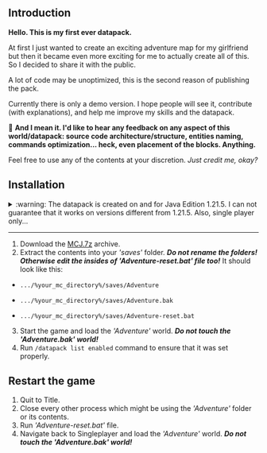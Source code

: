 ## Introduction

**Hello. This is my first ever datapack.**

At first I just wanted to create an exciting adventure map for my girlfriend but then it became even more exciting for me to actually create all of this.
So I decided to share it with the public.

A lot of code may be unoptimized, this is the second reason of publishing the pack.

Currently there is only a demo version. I hope people will see it, contribute (with explanations), and help me improve my skills and the datapack.

:pushpin: **And I mean it. I'd like to hear any feedback on any aspect of this world/datapack: source code architecture/structure, entities naming, commands optimization... heck, even placement of the blocks. Anything.**

Feel free to use any of the contents at your discretion. _Just credit me, okay?_

## Installation

<details>

<summary>:warning: The datapack is created on and for Java Edition 1.21.5. I can not guarantee that it works on versions different from 1.21.5. Also, single player only...</summary>

While I enjoy messing with the code for fun, I'm not going to bother with multiplayer adjustments.

And no backporting, ever. This is the paradigm I follow:

> If you are not utilizing the highest stable version, you are wasting opportunities, unless the highest stable version can not be received for free.
>
> If the highest stable version lacks the features which are present in lower version, find an alternative way to achieve these features.

</details>

---

1. Download the [MCJ.7z](https://github.com/bl1te/MCJ-datapack-attempt/raw/refs/heads/main/MCJ.zip) archive.
2. Extract the contents into your _'saves'_ folder. **_Do not rename the folders! Otherwise edit the insides of _'Adventure-reset.bat'_ file too!_** It should look like this:

- `.../%your_mc_directory%/saves/Adventure`

- `.../%your_mc_directory%/saves/Adventure.bak`

- `.../%your_mc_directory%/saves/Adventure-reset.bat`

3. Start the game and load the _'Adventure'_ world. **_Do not touch the 'Adventure.bak' world!_**
4. Run `/datapack list enabled` command to ensure that it was set properly.

## Restart the game

1. Quit to Title.
2. Close every other process which might be using the _'Adventure'_ folder or its contents.
3. Run _'Adventure-reset.bat'_ file.
4. Navigate back to Singleplayer and load the _'Adventure'_ world. **_Do not touch the 'Adventure.bak' world!_**
